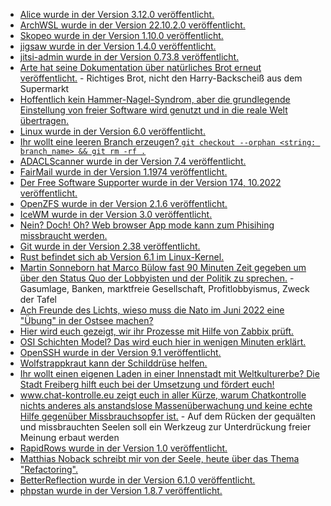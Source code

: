 * [Alice wurde in der Version 3.12.0 veröffentlicht.](https://github.com/nelmio/alice/releases/tag/3.12.0)
* [ArchWSL wurde in der Version 22.10.2.0 veröffentlicht.](https://github.com/yuk7/ArchWSL/releases/tag/22.10.2.0)
* [Skopeo wurde in der Version 1.10.0 veröffentlicht.](https://github.com/containers/skopeo/releases/tag/v1.10.0)
* [jigsaw wurde in der Version 1.4.0 veröffentlicht.](https://github.com/tighten/jigsaw/releases/tag/v1.4.0)
* [jitsi-admin wurde in der Version 0.73.8 veröffentlicht.](https://github.com/H2-invent/jitsi-admin/releases/tag/0.73.8)
* [Arte hat seine Dokumentation über natürliches Brot erneut veröffentlicht.](https://www.youtube.com/watch?v=E4GxZNna0JE) - Richtiges Brot, nicht den Harry-Backscheiß aus dem Supermarkt
* [Hoffentlich kein Hammer-Nagel-Syndrom, aber die grundlegende Einstellung von freier Software wird genutzt und in die reale Welt übertragen.](https://www.opensourcerers.org/2022/10/03/opensourceseeds-solving-the-worlds-problems-using-open-approaches/)
* [Linux wurde in der Version 6.0 veröffentlicht.](https://lwn.net/Articles/910086/)
* [Ihr wollt eine leeren Branch erzeugen? `git checkout --orphan <string: branch_name> && git rm -rf .`](https://www.shellhacks.com/git-create-empty-branch/)
* [ADACLScanner wurde in der Version 7.4 veröffentlicht.](https://github.com/canix1/ADACLScanner/releases/tag/7.4)
* [FairMail wurde in der Version 1.1974 veröffentlicht.](https://github.com/M66B/FairEmail/releases/tag/1.1974)
* [Der Free Software Supporter wurde in der Version 174, 10.2022 veröffentlicht.](https://www.fsf.org/free-software-supporter/2022/october)
* [OpenZFS wurde in der Version 2.1.6 veröffentlicht.](https://github.com/openzfs/zfs/releases/tag/zfs-2.1.6)
* [IceWM wurde in der Version 3.0 veröffentlicht.](https://www.phoronix.com/news/IceWM-3.0-Released)
* [Nein? Doch! Oh? Web browser App mode kann zum Phisihing missbraucht werden.](https://www.bleepingcomputer.com/news/security/web-browser-app-mode-can-be-abused-to-make-desktop-phishing-pages/)
* [Git wurde in der Version 2.38 veröffentlicht.](https://lwn.net/Articles/910213/)
* [Rust befindet sich ab Version 6.1 im Linux-Kernel.](https://www.phoronix.com/news/Rust-Is-Merged-Linux-6.1)
* [Martin Sonneborn hat Marco Bülow fast 90 Minuten Zeit gegeben um über den Status Quo der Lobbyisten und der Politik zu sprechen.](https://www.youtube.com/watch?v=KCRD1-8zgHY) - Gasumlage, Banken, marktfreie Gesellschaft, Profitlobbyismus, Zweck der Tafel
* [Ach Freunde des Lichts, wieso muss die Nato im Juni 2022 eine "Übung" in der Ostsee machen?](https://blog.fefe.de/?ts=9dc521e2)
* [Hier wird euch gezeigt, wir ihr Prozesse mit Hilfe von Zabbix prüft.](https://blog.zabbix.com/whats-up-home-staring-at-the-video-stream/23882/)
* [OSI Schichten Model? Das wird euch hier in wenigen Minuten erklärt.](https://opensource.com/article/22/10/osi-model-network-communications)
* [OpenSSH wurde in der Version 9.1 veröffentlicht.](https://lwn.net/Articles/910301/)
* [Wolfstrappkraut kann der Schilddrüse helfen.](https://www.zauber-kraut.de/morbus-basedow-mit-pflanzen-behandeln)
* [Ihr wollt einen eigenen Laden in einer Innenstadt mit Weltkulturerbe? Die Stadt Freiberg hilft euch bei der Umsetzung und fördert euch!](https://www.mdr.de/video/mdr-videos/a/video-661152.html)
* [www.chat-kontrolle.eu zeigt euch in aller Kürze, warum Chatkontrolle nichts anderes als anstandslose Massenüberwachung und keine echte Hilfe gegenüber Missbrauchsopfer ist.](https://netzpolitik.org/2022/video-die-gefahren-der-chatkontrolle-einfach-erklaert/) - Auf dem Rücken der gequälten und missbrauchten Seelen soll ein Werkzeug zur Unterdrückung freier Meinung erbaut werden
* [RapidRows wurde in der Version 1.0 veröffentlicht.](https://www.postgresql.org/about/news/rapidrows-10-released-2520/)
* [Matthias Noback schreibt mir von der Seele, heute über das Thema "Refactoring".](https://matthiasnoback.nl/2022/10/refactoring-without-tests-should-be-fine/)
* [BetterReflection wurde in der Version 6.1.0 veröffentlicht.](https://github.com/Roave/BetterReflection/releases/tag/6.1.0)
* [phpstan wurde in der Version 1.8.7 veröffentlicht.](https://github.com/phpstan/phpstan/releases/tag/1.8.7)

